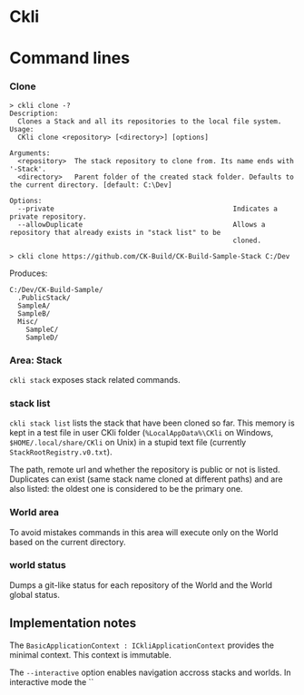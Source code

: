 # Ckli

# Command lines

### Clone
```
> ckli clone -?
Description:
  Clones a Stack and all its repositories to the local file system.
Usage:
  CKli clone <repository> [<directory>] [options]

Arguments:
  <repository>  The stack repository to clone from. Its name ends with '-Stack'.
  <directory>   Parent folder of the created stack folder. Defaults to the current directory. [default: C:\Dev]

Options:
  --private                                            Indicates a private repository.
  --allowDuplicate                                     Allows a repository that already exists in "stack list" to be
                                                       cloned.

> ckli clone https://github.com/CK-Build/CK-Build-Sample-Stack C:/Dev
```
Produces:
```
C:/Dev/CK-Build-Sample/
  .PublicStack/
  SampleA/
  SampleB/
  Misc/
    SampleC/
    SampleD/
```

### Area: Stack
`ckli stack` exposes stack related commands.

### stack list
`ckli stack list` lists the stack that have been cloned so far. This memory is kept in
a test file in user CKli folder (`%LocalAppData%\CKli` on Windows, `$HOME/.local/share/CKli` on Unix)
in a stupid text file (currently `StackRootRegistry.v0.txt`).

The path, remote url and whether the repository is public or not is listed. Duplicates
can exist (same stack name cloned at different paths) and are also listed: the oldest one is considered
to be the primary one.

### World area
To avoid mistakes commands in this area will execute only on the World based on the current directory.

### world status
Dumps a git-like status for each repository of the World and the World global status.



## Implementation notes
The `BasicApplicationContext : ICkliApplicationContext` provides the minimal context.
This context is immutable.

The `--interactive` option enables navigation accross stacks and worlds. In interactive mode
the ``




